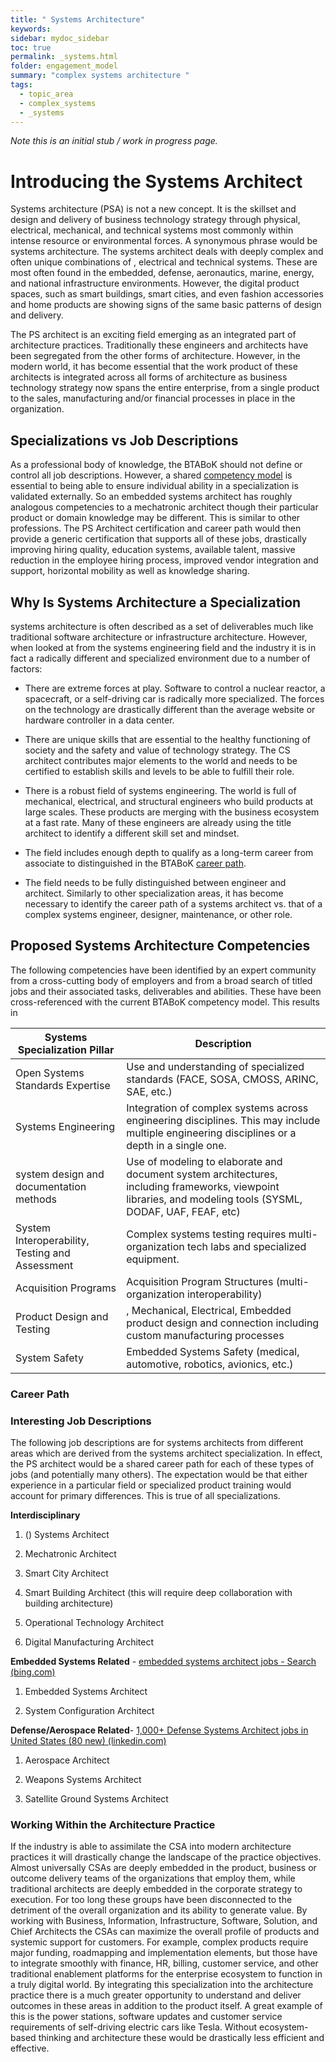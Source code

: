 ```yaml
---
title: " Systems Architecture"
keywords: 
sidebar: mydoc_sidebar
toc: true
permalink: _systems.html
folder: engagement_model
summary: "complex systems architecture "
tags: 
  - topic_area
  - complex_systems
  - _systems
---
```


*Note this is an initial stub / work in progress page.*

# Introducing the Systems Architect

Systems architecture (PSA) is not a new concept. It is the skillset and design and delivery of business technology strategy through physical, electrical, mechanical, and technical systems most commonly within intense resource or environmental forces. A synonymous phrase would be  systems architecture. The  systems architect deals with deeply complex and often unique combinations of , electrical and technical systems. These are most often found in the embedded, defense, aeronautics, marine, energy, and national infrastructure environments. However, the digital product spaces, such as smart buildings, smart cities, and even fashion accessories and home products are showing signs of the same basic patterns of design and delivery. 

The PS architect is an exciting field emerging as an integrated part of architecture practices. Traditionally these engineers and architects have been segregated from the other forms of architecture. However, in the modern world, it has become essential that the work product of these architects is integrated across all forms of architecture as business technology strategy now spans the entire enterprise, from a single product to the sales, manufacturing and/or financial processes in place in the organization. 

## Specializations vs Job Descriptions

As a professional body of knowledge, the BTABoK should not define or control all job descriptions. However, a shared [competency model](../competency_model/competencies.md) is essential to being able to ensure individual ability in a specialization is validated externally. So an embedded systems architect has roughly analogous competencies to a mechatronic architect though their particular product or domain knowledge may be different. This is similar to other professions. The PS Architect certification and career path would then provide a generic certification that supports all of these jobs, drastically improving hiring quality, education systems, available talent, massive reduction in the employee hiring process, improved vendor integration and support, horizontal mobility as well as knowledge sharing. 

## Why Is  Systems Architecture a Specialization

 systems architecture is often described as a set of deliverables much like traditional software architecture or infrastructure architecture. However, when looked at from the systems engineering field and the industry it is in fact a radically different and specialized environment due to a number of factors:

- There are extreme forces at play. Software to control a nuclear reactor, a spacecraft, or a self-driving car is radically more specialized. The forces on the technology are drastically different than the average website or hardware controller in a data center. 

- There are unique skills that are essential to the healthy functioning of society and the safety and value of technology strategy. The CS architect contributes major elements to the world and needs to be certified to establish skills and levels to be able to fulfill their role.

- There is a robust field of systems engineering. The world is full of mechanical, electrical, and structural engineers who build products at large scales. These products are merging with the business ecosystem at a fast rate. Many of these engineers are already using the title architect to identify a different skill set and mindset. 

- The field includes enough depth to qualify as a long-term career from associate to distinguished in the BTABoK [career path](../competency_model/career_path.md). 

- The field needs to be fully distinguished between engineer and architect. Similarly to other specialization areas, it has become necessary to identify the career path of a  systems architect vs. that of a complex systems engineer, designer, maintenance, or other role. 

## Proposed  Systems Architecture Competencies

The following competencies have been identified by an expert community from a cross-cutting body of employers and from a broad search of titled jobs and their associated tasks, deliverables and abilities. These have been cross-referenced with the current BTABoK competency model. This results in 

|  Systems Specialization Pillar                   | Description                                                                                                                                                  |
| -------------------------------------------------------- | ------------------------------------------------------------------------------------------------------------------------------------------------------------ |
| Open Systems Standards Expertise                         | Use and understanding of specialized standards (FACE, SOSA, CMOSS, ARINC, SAE, etc.)                                                                         |
| Systems Engineering                                      | Integration of complex systems across engineering disciplines. This may include multiple engineering disciplines or a depth in a single one.                 |
|  system design and documentation methods         | Use of modeling to elaborate and document system architectures, including frameworks, viewpoint libraries, and modeling tools (SYSML, DODAF, UAF, FEAF, etc) |
|  System Interoperability, Testing and Assessment | Complex systems testing requires multi-organization tech labs and specialized equipment.                                                                     |
|  Acquisition Programs                            | Acquisition Program Structures (multi-organization interoperability)                                                                                         |
|  Product Design and Testing                      | , Mechanical, Electrical, Embedded product design and connection including custom manufacturing processes                                            |
| System Safety                                            | Embedded Systems Safety (medical, automotive, robotics, avionics, etc.)                                                                                      |

### Career Path

### Interesting Job Descriptions

The following job descriptions are for systems architects from different areas which are derived from the  systems architect specialization. In effect, the PS architect would be a shared career path for each of these types of jobs (and potentially many others). The expectation would be that either experience in a particular field or specialized product training would account for primary differences. This is true of all specializations. 

**Interdisciplinary**

1. () Systems Architect 

2. Mechatronic Architect

3. Smart City Architect

4. Smart Building Architect (this will require deep collaboration with building architecture)

5. Operational Technology Architect

6. Digital Manufacturing Architect

**Embedded Systems Related** - [embedded systems architect jobs - Search (bing.com)](https://www.bing.com/jobs?q=embedded+systems+architect+jobs&scp=0&rb=0&rc=20&L2=true&c=1)

1. Embedded Systems Architect

2. System Configuration Architect

**Defense/Aerospace Related**- [1,000+ Defense Systems Architect jobs in United States (80 new) (linkedin.com)](https://www.linkedin.com/jobs/defense-systems-architect-jobs?position=1&pageNum=0)

1. Aerospace Architect

2. Weapons Systems Architect

3. Satellite Ground Systems Architect

### Working Within the Architecture Practice

If the industry is able to assimilate the CSA into modern architecture practices it will drastically change the landscape of the practice objectives. Almost universally CSAs are deeply embedded in the product, business or outcome delivery teams of the organizations that employ them, while traditional architects are deeply embedded in the corporate strategy to execution. For too long these groups have been disconnected to the detriment of the overall organization and its ability to generate value. By working with Business, Information, Infrastructure, Software, Solution, and Chief Architects the CSAs can maximize the overall profile of products and systemic support for customers. For example, complex products require major funding, roadmapping and implementation elements, but those have to integrate smoothly with finance, HR, billing, customer service, and other traditional enablement platforms for the enterprise ecosystem to function in a truly digital world. By integrating this specialization into the architecture practice there is a much greater opportunity to understand and deliver outcomes in these areas in addition to the product itself. A great example of this is the power stations, software updates and customer service requirements of self-driving electric cars like Tesla. Without ecosystem-based thinking and architecture these would be drastically less efficient and effective. 
